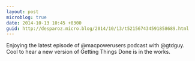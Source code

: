 ```yaml
---
layout: post
microblog: true
date: 2014-10-13 10:45 +0300
guid: http://desparoz.micro.blog/2014/10/13/t521567434591858689.html
---
```

Enjoying the latest episode of @macpowerusers podcast with @gtdguy. Cool to hear a new version of Getting Things Done is in the works.
